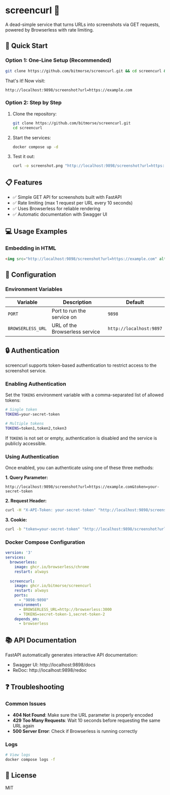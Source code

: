 # screencurl 📸

A dead-simple service that turns URLs into screenshots via GET requests, powered by Browserless with rate limiting.

## 🚀 Quick Start

### Option 1: One-Line Setup (Recommended)

```bash
git clone https://github.com/bitmorse/screencurl.git && cd screencurl && docker compose up -d
```

That's it! Now visit:
```
http://localhost:9898/screenshot?url=https://example.com
```

### Option 2: Step by Step

1. Clone the repository:
   ```bash
   git clone https://github.com/bitmorse/screencurl.git
   cd screencurl
   ```

2. Start the services:
   ```bash
   docker compose up -d
   ```

3. Test it out:
   ```bash
   curl -o screenshot.png "http://localhost:9898/screenshot?url=https://example.com"
   ```

## 📋 Features

- ✅ Simple GET API for screenshots built with FastAPI
- ✅ Rate limiting (max 1 request per URL every 10 seconds)
- ✅ Uses Browserless for reliable rendering
- ✅ Automatic documentation with Swagger UI

## 💻 Usage Examples

### Embedding in HTML

```html
<img src="http://localhost:9898/screenshot?url=https://example.com" alt="Website Screenshot" />
```

## 🔧 Configuration

### Environment Variables

| Variable | Description | Default |
|----------|-------------|---------|
| `PORT` | Port to run the service on | `9898` |
| `BROWSERLESS_URL` | URL of the Browserless service | `http://localhost:9897` |

## 🔒 Authentication

screencurl supports token-based authentication to restrict access to the screenshot service.

### Enabling Authentication

Set the `TOKENS` environment variable with a comma-separated list of allowed tokens:

```bash
# Single token
TOKENS=your-secret-token

# Multiple tokens
TOKENS=token1,token2,token3
```

If `TOKENS` is not set or empty, authentication is disabled and the service is publicly accessible.

### Using Authentication

Once enabled, you can authenticate using one of these three methods:

**1. Query Parameter:**
```
http://localhost:9898/screenshot?url=https://example.com&token=your-secret-token
```

**2. Request Header:**
```bash
curl -H "X-API-Token: your-secret-token" "http://localhost:9898/screenshot?url=https://example.com"
```

**3. Cookie:**
```bash
curl -b "token=your-secret-token" "http://localhost:9898/screenshot?url=https://example.com"
```

### Docker Compose Configuration

```yaml
version: '3'
services:
  browserless:
    image: ghcr.io/browserless/chrome
    restart: always
  
  screencurl:
    image: ghcr.io/bitmorse/screencurl
    restart: always
    ports:
      - "9898:9898"
    environment:
      - BROWSERLESS_URL=http://browserless:3000
      - TOKENS=secret-token-1,secret-token-2
    depends_on:
      - browserless
```

## 📚 API Documentation

FastAPI automatically generates interactive API documentation:

- Swagger UI: http://localhost:9898/docs
- ReDoc: http://localhost:9898/redoc

## ❓ Troubleshooting

### Common Issues

- **404 Not Found**: Make sure the URL parameter is properly encoded
- **429 Too Many Requests**: Wait 10 seconds before requesting the same URL again
- **500 Server Error**: Check if Browserless is running correctly

### Logs

```bash
# View logs
docker compose logs -f
```


## 📄 License

MIT
